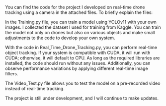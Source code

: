 You can find the code for the project I developed on real-time drone tracking using a camera in the attached files. To briefly explain the files:

In the Training.py file, you can train a model using YOLOv11 with your own images. I collected the dataset I used for training from Kaggle. You can train the model not only on drones but also on various objects and make small adjustments to the code to develop your own system.

With the code in Real_Time_Drone_Tracking.py, you can perform real-time object tracking. If your system is compatible with CUDA, it will run with CUDA; otherwise, it will default to CPU. As long as the required libraries are installed, the code should run without any issues. Additionally, you can observe performance variations by applying different real-time image filters.

The Video_Test.py file allows you to test the model on a pre-recorded video instead of real-time tracking.

The project is still under development, and I will continue to make updates.
